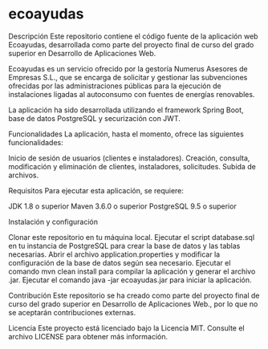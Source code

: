 # ecoayudas

Descripción
Este repositorio contiene el código fuente de la aplicación web Ecoayudas, desarrollada como parte del proyecto final de curso del grado superior en Desarrollo de Aplicaciones Web.

Ecoayudas es un servicio ofrecido por la gestoría Numerus Asesores de Empresas S.L.,
que se encarga de solicitar y gestionar las subvenciones ofrecidas por las administraciones públicas para la ejecución de instalaciones ligadas al autoconsumo con fuentes de energías renovables.

La aplicación ha sido desarrollada utilizando el framework Spring Boot, base de datos PostgreSQL y securización con JWT.

Funcionalidades
La aplicación, hasta el momento, ofrece las siguientes funcionalidades:

Inicio de sesión de usuarios (clientes e instaladores).
Creación, consulta, modificación y eliminación de clientes, instaladores, solicitudes.
Subida de archivos.

Requisitos
Para ejecutar esta aplicación, se requiere:

JDK 1.8 o superior
Maven 3.6.0 o superior
PostgreSQL 9.5 o superior

Instalación y configuración

Clonar este repositorio en tu máquina local.
Ejecutar el script database.sql en tu instancia de PostgreSQL para crear la base de datos y las tablas necesarias.
Abrir el archivo application.properties y modificar la configuración de la base de datos según sea necesario.
Ejecutar el comando mvn clean install para compilar la aplicación y generar el archivo .jar.
Ejecutar el comando java -jar ecoayudas.jar para iniciar la aplicación.

Contribución
Este repositorio se ha creado como parte del proyecto final de curso del grado superior en Desarrollo de Aplicaciones Web., por lo que no se aceptarán contribuciones externas.

Licencia
Este proyecto está licenciado bajo la Licencia MIT. Consulte el archivo LICENSE para obtener más información.
